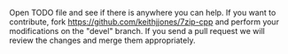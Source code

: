 Open TODO file and see if there is anywhere you can help.  If you want to contribute, 
fork https://github.com/keithjjones/7zip-cpp and perform your modifications on the "devel" branch.
If you send a pull request we will review the changes and merge them appropriately.